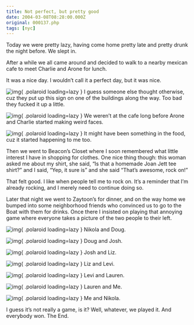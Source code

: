 ```yaml
---
title: Not perfect, but pretty good
date: 2004-03-08T08:28:00.000Z
original: 000137.php
tags: [nyc]
---
```


Today we were pretty lazy, having come home pretty late and pretty drunk the night before. We slept in.

After a while we all came around and decided to walk to a nearby mexican cafe to meet Charlie and Arone for lunch.

It was a nice day. I wouldn’t call it a perfect day, but it was nice.

![img](./perfect.jpg){ .polaroid loading=lazy }
I guess someone else thought otherwise, cuz they put up this sign on one of the buildings along the way. Too bad they fucked it up a little.

![img](./charlie-arone.jpg){ .polaroid loading=lazy }
We weren’t at the cafe long before Arone and Charlie started making weird faces.

![img](./pascal-charlie.jpg){ .polaroid loading=lazy }
It might have been something in the food, cuz it started happening to me too.

Then we went to Beacon’s Closet where I soon remembered what little interest I have in shopping for clothes. One nice thing though: this woman asked me about my shirt, she said, “Is that a homemade Joan Jett tee shirt?” and I said, “Yep, it sure is” and she said “That’s awesome, rock on!”

That felt good. I like when people tell me to rock on. It’s a reminder that I’m already rocking, and I merely need to continue doing so.

Later that night we went to Zaytoon’s for dinner, and on the way home we bumped into some neighborhood friends who convinced us to go to the Boat with them for drinks. Once there I insisted on playing that annoying game where everyone takes a picture of the two people to their left.

![img](./nikola-doug.jpg){ .polaroid loading=lazy }
Nikola and Doug.

![img](./doug-josh.jpg){ .polaroid loading=lazy }
Doug and Josh.

![img](./josh-liz.jpg){ .polaroid loading=lazy }
Josh and Liz.

![img](./liz-levi.jpg){ .polaroid loading=lazy }
Liz and Levi.

![img](./levi-lauren.jpg){ .polaroid loading=lazy }
Levi and Lauren.

![img](./lauren-pascal.jpg){ .polaroid loading=lazy }
Lauren and Me.

![img](./pascal-nikola.jpg){ .polaroid loading=lazy }
Me and Nikola.

I guess it’s not really a game, is it? Well, whatever, we played it. And everybody won. The End.
